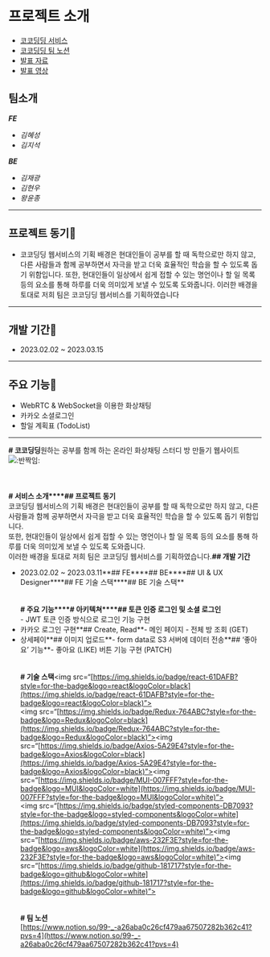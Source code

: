 
# 프로젝트 소개

-   [코코딩딩 서비스](https://cocodingdings.vercel.app/)
-   [코코딩딩 팀 노션](https://www.notion.so/99-_-a26aba0c26cf479aa67507282b362c41?pvs=4)
-   [발표 자료](https://www.canva.com/design/DAFcwdozTV4/HCQVn8mTXPYgxsDkTWEaPg/view?utm_content=DAFcwdozTV4&utm_campaign=share_your_design&utm_medium=link&utm_source=shareyourdesignpanel)
-   [발표 영상](https://www.youtube.com/watch?v=rjlHIKMyEDw)

## 팀소개
___FE___
- _김혜성_
- _김지석_

___BE___
- _김재광_
- _김현우_
- _왕윤종_

______________

## 프로젝트 동기📍
- 코코딩딩 웹서비스의 기획 배경은 현대인들이 공부를 할 때 독학으로만 하지 않고, 다른 사람들과 함께 공부하면서 자극을 받고 더욱 효율적인 학습을 할 수 있도록 돕기 위함입니다.  또한, 현대인들이 일상에서 쉽게 접할 수 있는 명언이나 할 일 목록 등의 요소를 통해 하루를 더욱 의미있게 보낼 수 있도록 도와줍니다. 이러한 배경을 토대로 저희 팀은 코코딩딩 웹서비스를 기획하였습니다

________________

## 개발 기간📍
- 2023.02.02 ~ 2023.03.15

______

## 주요 기능📍
- WebRTC & WebSocket을 이용한 화상채팅
- 카카오 소셜로그인
- 할일 계획표 (TodoList)

___







**# 코코딩딩**원하는 공부를 함께 하는 온라인 화상채팅 스터디 방 만들기 웹사이트 ![:반짝임:](https://a.slack-edge.com/production-standard-emoji-assets/14.0/google-medium/2728.png)  
<br>  
<br>**# 서비스 소개****## 프로젝트 동기**  
코코딩딩 웹서비스의 기획 배경은 현대인들이 공부를 할 때 독학으로만 하지 않고, 다른 사람들과 함께 공부하면서 자극을 받고 더욱 효율적인 학습을 할 수 있도록 돕기 위함입니다.  
또한, 현대인들이 일상에서 쉽게 접할 수 있는 명언이나 할 일 목록 등의 요소를 통해 하루를 더욱 의미있게 보낼 수 있도록 도와줍니다.  
이러한 배경을 토대로 저희 팀은 코코딩딩 웹서비스를 기획하였습니다.**## 개발 기간**  
- 2023.02.02 ~ 2023.03.11**## FE****## BE****## UI & UX Designer****## FE 기술 스택****## BE 기술 스택**<br>  
<br>**# 주요 기능****# 아키텍쳐****## 토큰 인증 로그인 및 소셜 로그인<br>**- JWT 토큰 인증 방식으로 로그인 기능 구현  
- 카카오 로그인 구현**## Create, Read**- 메인 페이지 - 전체 방 조회 (GET)  
- 상세페이**## 이미지 업로드**- form data로 S3 서버에 데이터 전송**## ‘좋아요’ 기능**- 좋아요 (LIKE) 버튼 기능 구현 (PATCH)<br>  
<br>**# 기술 스택**<!-- <img src=“[https://img.shields.io/badge/JAVA-007396?style=for-the-badge&logo=java&logoColor=white](https://img.shields.io/badge/JAVA-007396?style=for-the-badge&logo=java&logoColor=white)”>  
<img src=“[https://img.shields.io/badge/Spring-6DB33F?style=for-the-badge&logo=Spring&logoColor=white](https://img.shields.io/badge/Spring-6DB33F?style=for-the-badge&logo=Spring&logoColor=white)”>  
<img src=“[https://img.shields.io/badge/mysql-4479A1?style=for-the-badge&logo=mysql&logoColor=white](https://img.shields.io/badge/mysql-4479A1?style=for-the-badge&logo=mysql&logoColor=white)”> --><img src=“[https://img.shields.io/badge/react-61DAFB?style=for-the-badge&logo=react&logoColor=black](https://img.shields.io/badge/react-61DAFB?style=for-the-badge&logo=react&logoColor=black)”>  
<img src=“[https://img.shields.io/badge/Redux-764ABC?style=for-the-badge&logo=Redux&logoColor=black](https://img.shields.io/badge/Redux-764ABC?style=for-the-badge&logo=Redux&logoColor=black)”><img src=“[https://img.shields.io/badge/Axios-5A29E4?style=for-the-badge&logo=Axios&logoColor=black](https://img.shields.io/badge/Axios-5A29E4?style=for-the-badge&logo=Axios&logoColor=black)”><img src=“[https://img.shields.io/badge/MUI-007FFF?style=for-the-badge&logo=MUI&logoColor=white](https://img.shields.io/badge/MUI-007FFF?style=for-the-badge&logo=MUI&logoColor=white)”>  
<img src=“[https://img.shields.io/badge/styled-components-DB7093?style=for-the-badge&logo=styled-components&logoColor=white](https://img.shields.io/badge/styled-components-DB7093?style=for-the-badge&logo=styled-components&logoColor=white)”><img src=“[https://img.shields.io/badge/aws-232F3E?style=for-the-badge&logo=aws&logoColor=white](https://img.shields.io/badge/aws-232F3E?style=for-the-badge&logo=aws&logoColor=white)”><img src=“[https://img.shields.io/badge/github-181717?style=for-the-badge&logo=github&logoColor=white](https://img.shields.io/badge/github-181717?style=for-the-badge&logo=github&logoColor=white)”><br>  
<br>**# 팀 노션**  
[https://www.notion.so/99-_-a26aba0c26cf479aa67507282b362c41?pvs=4](https://www.notion.so/99-_-a26aba0c26cf479aa67507282b362c41?pvs=4)

